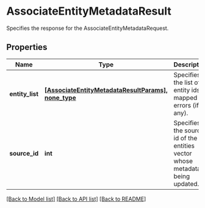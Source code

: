 # AssociateEntityMetadataResult

Specifies the response for the AssociateEntityMetadataRequest.

## Properties
Name | Type | Description | Notes
------------ | ------------- | ------------- | -------------
**entity_list** | [**[AssociateEntityMetadataResultParams], none_type**](AssociateEntityMetadataResultParams.md) | Specifies the list of entity ids mapped to errors (if any). | [optional] 
**source_id** | **int** | Specifies the source id of the entities vector whose metadata is being updated. | [optional] 

[[Back to Model list]](../README.md#documentation-for-models) [[Back to API list]](../README.md#documentation-for-api-endpoints) [[Back to README]](../README.md)


